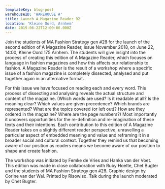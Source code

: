 ```yaml
---
templateKey: blog-post
warehouseID: 'WAREHOUSE #'
title: Launch A Magazine Reader 02
location: 'Kleine Oord, Arnhem'
date: 2019-06-22T12:00:00.000Z
---
```

Join the students of MA Fashion Strategy gen #28 for the launch of the second edition of A Magazine Reader, Issue November 2018, on June 22, 14:00, Kleine Oord 175 Arnhem. The students will give insight into the process of creating this edition of A Magazine Reader, which focuses on language in fashion magazines and how this affects our relationship to fashion. A Magazine Reader is the result of a workshop where a specific issue of a fashion magazine is completely dissected, analysed and put together again in an alternative format.

For this issue we have focused on reading each and every word. This process of dissecting and analysing reveals the actual structure and content of the magazine. (Which words are used? Is it readable at all? Is the meaning clear? Which values are given precedence? Which brands are represented? What are the topics covered (or left out)? How are they ordered in the magazine? Where are the page numbers?) Most importantly it uncovers opportunities for the re-definition and re-imagination of these texts and their intentions. Each contribution to this edition of A Magazine Reader takes on a slightly different reader perspective, unravelling a particular aspect of embedded meaning and value and reframing it in a broader social and cultural context. Together they remind us that becoming aware of our position as readers means we become aware of our position to shape and create fashion.

The workshop was initiated by Femke de Vries and Hanka van der Voet. This edition was made in close collaboration with Ruby Hoette, Chet Bugter and the students of MA Fashion Strategy gen #28. Graphic design by Corine van der Wal. Printed by Risowiso. Talk during the launch moderated by Chet Bugter.
